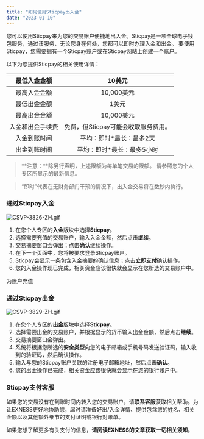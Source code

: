 ```yaml
---
title: "如何使用Sticpay出入金"
date: "2023-01-10"
---
```


您可以使用Sticpay来为您的交易账户便捷地出入金。Sticpay是一项全球电子钱包服务，通过该服务，无论您身在何处，您都可以即时办理入金和出金。 要使用Sticpay，您需要拥有一个Sticpay账户或在Sticpay网站上创建一个账户。

以下为您提供Sticpay的相关使用详情：

| 最低入金金额 | 10美元|
|:--------:|:----:|
| 最高入金金额 | 10,000美元|
| 最低出金金额 | 1美元 |
| 最高出金金额 | 10,000美元|
| 入金和出金手续费 | 免费，但Sticpay可能会收取服务费用。 |
| 入金到账时间 | 平均：即时*最长：最多2天 |
| 出金到账时间 | 平均：即时*最长：最多5小时|


> **注意：**除另行声明，上述限额为每单笔交易的限额。 请参照您的个人专区所显示的最新信息。

> “即时”代表在无财务部门干预的情况下，出入金交易将在数秒内执行。

### 通过Sticpay入金

![CSVP-3826-ZH.gif](https://testingcf.jsdelivr.net/gh/jarlin8/OSS@main/exhelp/CSVP-3826-ZH.gif)

1. 在您个人专区的**入金**版块中选择**Sticpay**。
2. 选择需要充值的交易账户，输入入金金额，然后点击**继续**。
3. 交易摘要窗口会弹出；点击**确认**继续操作。
4. 在下一个页面中，您将被要求登录Sticpay账户。
5. Sticpay会显示一条包含入金摘要的确认信息；点击**立即支付**确认操作。
6. 您的入金操作现已完成，相关资金应该很快就会显示在您所选的交易账户中。

为账户充值

### 通过Sticpay出金

![CSVP-3829-ZH.gif](https://testingcf.jsdelivr.net/gh/jarlin8/OSS@main/exhelp/CSVP-3829-ZH.gif)

1. 在您个人专区的**出金**版块中选择**Sticpay**。
2. 选择需要出金的交易账户，并根据显示的货币输入出金金额，然后点击**继续**。
3. 交易摘要窗口会弹出。
4. 系统将根据您所选的**安全类型**向您的电子邮箱或手机号码发送验证码，输入收到的验证码，然后确认操作。
5. 输入与您的Sticpay账户关联的注册电子邮箱地址，然后点击**确认**。
6. 您的出金操作已完成，相关资金应该很快就会显示在您的银行账户中。

### Sticpay支付客服

如果您的交易没有在到账时间内转入您的交易账户，请**联系客服**获取相关帮助。为让EXNESS更好地协助您，届时请准备好出/入金详情、提供包含您的姓名、相关金额以及其他额外细节的支付证明或银行对账单。

如果您想了解更多有关支付的信息，**请阅读EXNESS的文章获取一切相关须知**。
